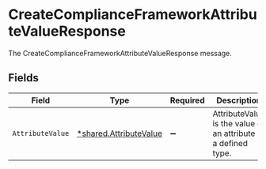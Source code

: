 # CreateComplianceFrameworkAttributeValueResponse

The CreateComplianceFrameworkAttributeValueResponse message.


## Fields

| Field                                                                  | Type                                                                   | Required                                                               | Description                                                            |
| ---------------------------------------------------------------------- | ---------------------------------------------------------------------- | ---------------------------------------------------------------------- | ---------------------------------------------------------------------- |
| `AttributeValue`                                                       | [*shared.AttributeValue](../../../pkg/models/shared/attributevalue.md) | :heavy_minus_sign:                                                     | AttributeValue is the value of an attribute of a defined type.         |